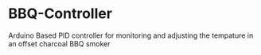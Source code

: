 # BBQ-Controller
Arduino Based PID controller for monitoring and adjusting the tempature in an offset charcoal BBQ smoker
